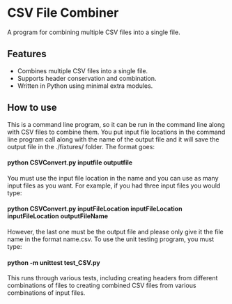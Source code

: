# CSV File Combiner
A program for combining multiple CSV files into a single file.

## Features
- Combines multiple CSV files into a single file.
- Supports header conservation and combination.
- Written in Python using minimal extra modules.

## How to use
This is a command line program, so it can be run in the command line along with CSV files to combine them. You put input file locations in the command line program call along with the name of the output file and it will save the output file in the ./fixtures/ folder.
The format goes:
#### python CSVConvert.py inputfile outputfile
You must use the input file location in the name and you can use as many input files as you want.
For example, if you had three input files you would type:
#### python CSVConvert.py inputFileLocation inputFileLocation inputFileLocation outputFileName
However, the last one must be the output file and please only give it the file name in the format name.csv.
To use the unit testing program, you must type:
#### python -m unittest test_CSV.py
This runs through various tests, including creating headers from different combinations of files to creating combined CSV files from various combinations of input files. 
